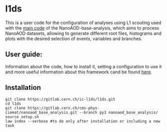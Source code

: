 # l1ds
This is a user code for the configuration of analyses using L1 scouting used with the [main code](https://gitlab.cern.ch/cms-phys-ciemat/nanoaod_base_analysis.git) of the NanoAOD-base-analysis, which aims to process NanoAOD datasets, allowing to generate different root files, histograms and plots with the desired selection of events, variables and branches.

## User guide:

Information about the code, how to install it, setting a configuration to use it and more useful information about this framework cand be found [here](https://nanoaod-base-analysis.readthedocs.io).

## Installation

```
git clone https://gitlab.cern.ch/ic-l1ds/l1ds.git
cd l1ds
git clone https://gitlab.cern.ch/cms-phys-ciemat/nanoaod_base_analysis.git --branch py3 nanoaod_base_analysis/
source setup.sh
law index --verbose #to do only after installation or including a new task
```
